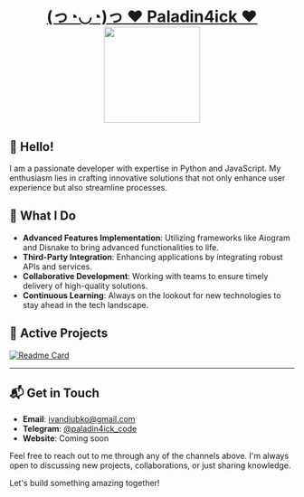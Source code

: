<h1 align="center">
  <a href="https://t.me/paladin4ick" target="_blank">(っ◔◡◔)っ ♥ Paladin4ick ♥</a>
  <img src="https://media1.tenor.com/m/YHAcUxXBSyQAAAAC/snek-snake-dance.gif" height="170"/>
</h1>

## 👋 Hello!

I am a passionate developer with expertise in Python and JavaScript. My enthusiasm lies in crafting innovative solutions that not only enhance user experience but also streamline processes. 


## 🚀 What I Do

- **Advanced Features Implementation**: Utilizing frameworks like Aiogram and Disnake to bring advanced functionalities to life.
- **Third-Party Integration**: Enhancing applications by integrating robust APIs and services.
- **Collaborative Development**: Working with teams to ensure timely delivery of high-quality solutions.
- **Continuous Learning**: Always on the lookout for new technologies to stay ahead in the tech landscape.

## 🌟 Active Projects

[![Readme Card](https://github-readme-stats.vercel.app/api/pin/?username=Paladin4ick&repo=Mir-Tankov-News-Parser)](https://github.com/Paladin4ick/Mir-Tankov-News-Parser)

---

## 📬 Get in Touch

- **Email**: ivandiubko@gmail.com
- **Telegram**: [@paladin4ick_code](https://t.me/paladin4ick_code)
- **Website**: Coming soon

Feel free to reach out to me through any of the channels above. I'm always open to discussing new projects, collaborations, or just sharing knowledge.

Let's build something amazing together!
